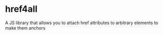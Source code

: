 href4all
========

A JS library that allows you to attach href attributes to arbitrary elements to make them anchors